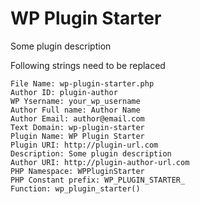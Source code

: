 # WP Plugin Starter

Some plugin description

Following strings need to be replaced
```
File Name: wp-plugin-starter.php
Author ID: plugin-author
WP Ysername: your_wp_username
Author Full name: Author Name
Author Email: author@email.com
Text Domain: wp-plugin-starter
Plugin Name: WP Plugin Starter
Plugin URI: http://plugin-url.com
Description: Some plugin description
Author URI: http://plugin-author-url.com
PHP Namespace: WPPluginStarter
PHP Constant prefix: WP_PLUGIN_STARTER_
Function: wp_plugin_starter()
```
